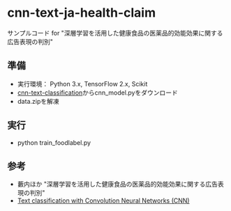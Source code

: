 # cnn-text-ja-health-claim
サンプルコード for "深層学習を活用した健康食品の医薬品的効能効果に関する広告表現の判別"

## 準備
- 実行環境： Python 3.x, TensorFlow 2.x, Scikit
- [cnn-text-classification](https://github.com/cmasch/cnn-text-classification)からcnn_model.pyをダウンロード
- data.zipを解凍

## 実行
- python train_foodlabel.py

## 参考
- 藪内ほか "深層学習を活用した健康食品の医薬品的効能効果に関する広告表現の判別"
- [Text classification with Convolution Neural Networks (CNN)](https://github.com/cmasch/cnn-text-classification)
